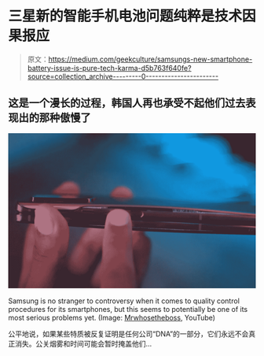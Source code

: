 # 三星新的智能手机电池问题纯粹是技术因果报应

> 原文：<https://medium.com/geekculture/samsungs-new-smartphone-battery-issue-is-pure-tech-karma-d5b763f640fe?source=collection_archive---------0----------------------->

## 这是一个漫长的过程，韩国人再也承受不起他们过去表现出的那种傲慢了

![](img/84cc853a7e9b0173a53f3649e1243343.png)

Samsung is no stranger to controversy when it comes to quality control procedures for its smartphones, but this seems to potentially be one of its most serious problems yet. (Image: [Mrwhosetheboss](https://www.youtube.com/c/Mrwhosetheboss), YouTube)

公平地说，如果某些特质被反复证明是任何公司“DNA”的一部分，它们永远不会真正消失。公关烟雾和时间可能会暂时掩盖他们…